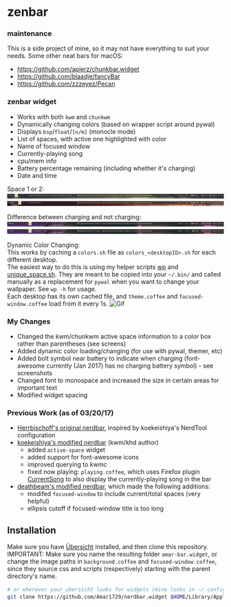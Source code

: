 # zenbar

### maintenance
This is a side project of mine, so it may not have everything to suit your needs. Some other neat bars for macOS:
- https://github.com/apierz/chunkbar.widget
- https://github.com/blaadje/fancyBar
- https://github.com/zzzeyez/Pecan

### zenbar widget
* Works with both `kwm` and `chunkwm`
* Dynamically changing colors (based on wrapper script around pywal)
* Displays `bsp`/`float`/`[n/m]` (monocle mode)  
* List of spaces, with active one highlighted with color  
* Name of focused window
* Currently-playing song
* cpu/mem info 
* Battery percentage remaining (including whether it's charging)
* Date and time 

Space 1 or 2:
![Screenshot](screens/space-1.png)
![Screenshot](screens/space-2.png)

Difference between charging and not charging:
![Screenshot](screens/charge.png)
![Screenshot](screens/no-charge.png)

Dynamic Color Changing:  
This works by caching a `colors.sh` file as `colors_<desktopID>.sh` for each different desktop.  
The easiest way to do this is using my helper scripts [wp](./scripts/wp) and [unique\_space.sh](./scripts/unique_space.sh). They are meant to be copied into your `~/.bin/` and called manually as a replacement for `pywal` when you want to change your wallpaper. See `wp -h` for usage.  
Each desktop has its own cached file, and `theme.coffee` and `focused-window.coffee` load from it every 1s. 
![Gif](screens/color-reload.gif)


### My Changes

* Changed the kwm/chunkwm active space information to a color box rather than parentheses (see screens)
* Added dynamic color loading/changing (for use with pywal, themer, etc)
* Added bolt symbol near battery to indicate when charging (font-awesome currently (Jan 2017) has no charging battery symbol) - see screenshots
* Changed font to monospace and increased the size in certain areas for important text
* Modified widget spacing

### Previous Work (as of 03/20/17)

* [Herrbischoff's original nerdbar](https://github.com/herrbischoff/nerdbar.widget), inspired by koekeishiya's NerdTool configuration
* [koekeishiya's modified nerdbar](https://github.com/koekeishiya/nerdbar.widget) (kwm/khd author)  
  * added `active-space` widget
  * added support for font-awesome icons
  * improved querying to kwmc
  * fixed now playing: `playing.coffee`, which uses Firefox plugin [CurrentSong](https://addons.mozilla.org/en-us/firefox/addon/currentsong/) to also display the currently-playing song in the bar  
* [deathbeam's modified nerdbar](https://github.com/deathbeam/dotfiles/tree/fac1bc6ec8ba4ca16ef31d92ce93c6f2a2681f8b/lib/macos/bar.widget), which made the following additions:  
  * modifed `focused-window` to include current/total spaces (very helpful)
  * ellipsis cutoff if focused-window title is too long

## Installation

Make sure you have [Übersicht](http://tracesof.net/uebersicht/) installed, and then clone this repository.  
IMPORTANT: Make sure you name the resulting folder `amar-bar.widget`, or change the image paths in `background.coffee` and `focused-window.coffee`, since they source css and scripts (respectively) starting with the parent directory's name.  
```bash
# or wherever your ubersicht looks for widgets (mine looks in ~/.config/ubersicht/widgets/)
git clone https://github.com/Amar1729/nerdbar.widget $HOME/Library/Application\ Support/Übersicht/widgets/amar-bar.widget
```
